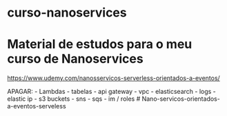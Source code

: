 # curso-nanoservices

# Material de estudos para o meu curso de Nanoservices

https://www.udemy.com/nanosservicos-serverless-orientados-a-eventos/


APAGAR:
    - Lambdas
    - tabelas
    - api gateway
    - vpc
    - elasticsearch
    - logs
    - elastic ip
    - s3 buckets
    - sns
    - sqs
    - im / roles
    # Nano-servicos-orientados-a-eventos-serveless
